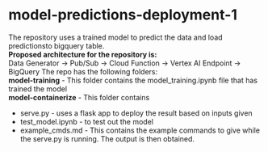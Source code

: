 # model-predictions-deployment-1
The repository uses a trained model to predict the data and load predictionsto bigquery table.<br>
**Proposed architecture for the repository is:**<br>
Data Generator → Pub/Sub → Cloud Function → Vertex AI Endpoint → BigQuery
The repo has the following folders:<br>
**model-training** - This folder contains the model_training.ipynb file that has trained the model<br>
**model-containerize** - This folder contains <br>
- serve.py - uses a flask app to deploy the result based on inputs given
- test_model.ipynb - to test out the model
- example_cmds.md - This contains the example commands to give while the serve.py is running. The output is then obtained.